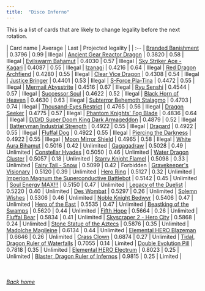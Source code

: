 ```yaml
---
title:  "Disco Inferno"
---
```


This is a list of cards that are likely to change legality before the next rotation.

| Card name | Average | Last | Projected legality |
| :-- |
[Branded Banishment](https://db.ygoprodeck.com/card/?search=Branded%20Banishment) | 0.3796 | 0.99 | Illegal |
[Ancient Gear Reactor Dragon](https://db.ygoprodeck.com/card/?search=Ancient%20Gear%20Reactor%20Dragon) | 0.3820 | 0.58 | Illegal |
[Evilswarm Bahamut](https://db.ygoprodeck.com/card/?search=Evilswarm%20Bahamut) | 0.4030 | 0.57 | Illegal |
[Sky Striker Ace - Kagari](https://db.ygoprodeck.com/card/?search=Sky%20Striker%20Ace%20-%20Kagari) | 0.4087 | 0.55 | Illegal |
[Izanagi](https://db.ygoprodeck.com/card/?search=Izanagi) | 0.4216 | 0.64 | Illegal |
[Red Dragon Archfiend](https://db.ygoprodeck.com/card/?search=Red%20Dragon%20Archfiend) | 0.4280 | 0.55 | Illegal |
[Clear Vice Dragon](https://db.ygoprodeck.com/card/?search=Clear%20Vice%20Dragon) | 0.4308 | 0.54 | Illegal |
[Justice Bringer](https://db.ygoprodeck.com/card/?search=Justice%20Bringer) | 0.4401 | 0.53 | Illegal |
[S-Force Pla-Tina](https://db.ygoprodeck.com/card/?search=S-Force%20Pla-Tina) | 0.4472 | 0.55 | Illegal |
[Mermail Abysstrite](https://db.ygoprodeck.com/card/?search=Mermail%20Abysstrite) | 0.4516 | 0.67 | Illegal |
[Ryu Senshi](https://db.ygoprodeck.com/card/?search=Ryu%20Senshi) | 0.4544 | 0.57 | Illegal |
[Successor Soul](https://db.ygoprodeck.com/card/?search=Successor%20Soul) | 0.4622 | 0.52 | Illegal |
[Black Horn of Heaven](https://db.ygoprodeck.com/card/?search=Black%20Horn%20of%20Heaven) | 0.4630 | 0.63 | Illegal |
[Subterror Behemoth Stalagmo](https://db.ygoprodeck.com/card/?search=Subterror%20Behemoth%20Stalagmo) | 0.4703 | 0.74 | Illegal |
[Thousand-Eyes Restrict](https://db.ygoprodeck.com/card/?search=Thousand-Eyes%20Restrict) | 0.4765 | 0.56 | Illegal |
[Dragon Seeker](https://db.ygoprodeck.com/card/?search=Dragon%20Seeker) | 0.4775 | 0.57 | Illegal |
[Phantom Knights' Fog Blade](https://db.ygoprodeck.com/card/?search=Phantom%20Knights'%20Fog%20Blade) | 0.4836 | 0.64 | Illegal |
[D/D/D Super Doom King Dark Armageddon](https://db.ygoprodeck.com/card/?search=D/D/D%20Super%20Doom%20King%20Dark%20Armageddon) | 0.4879 | 0.52 | Illegal |
[Batteryman Industrial Strength](https://db.ygoprodeck.com/card/?search=Batteryman%20Industrial%20Strength) | 0.4922 | 0.55 | Illegal |
[Dragard](https://db.ygoprodeck.com/card/?search=Dragard) | 0.4922 | 0.55 | Illegal |
[Fluffal Dog](https://db.ygoprodeck.com/card/?search=Fluffal%20Dog) | 0.4922 | 0.55 | Illegal |
[Piercing the Darkness](https://db.ygoprodeck.com/card/?search=Piercing%20the%20Darkness) | 0.4922 | 0.55 | Illegal |
[Moon Mirror Shield](https://db.ygoprodeck.com/card/?search=Moon%20Mirror%20Shield) | 0.4965 | 0.58 | Illegal |
[White Aura Bihamut](https://db.ygoprodeck.com/card/?search=White%20Aura%20Bihamut) | 0.5016 | 0.42 | Unlimited |
[Gagagadraw](https://db.ygoprodeck.com/card/?search=Gagagadraw) | 0.5028 | 0.49 | Unlimited |
[Constellar Hyades](https://db.ygoprodeck.com/card/?search=Constellar%20Hyades) | 0.5050 | 0.46 | Unlimited |
[Water Dragon Cluster](https://db.ygoprodeck.com/card/?search=Water%20Dragon%20Cluster) | 0.5057 | 0.18 | Unlimited |
[Starry Knight Flamel](https://db.ygoprodeck.com/card/?search=Starry%20Knight%20Flamel) | 0.5098 | 0.33 | Unlimited |
[Fairy Tail - Snow](https://db.ygoprodeck.com/card/?search=Fairy%20Tail%20-%20Snow) | 0.5099 | 0.42 | Forbidden |
[Gravekeeper's Visionary](https://db.ygoprodeck.com/card/?search=Gravekeeper's%20Visionary) | 0.5120 | 0.39 | Unlimited |
[Hero Ring](https://db.ygoprodeck.com/card/?search=Hero%20Ring) | 0.5127 | 0.32 | Unlimited |
[Imperion Magnum the Superconductive Battlebot](https://db.ygoprodeck.com/card/?search=Imperion%20Magnum%20the%20Superconductive%20Battlebot) | 0.5142 | 0.45 | Unlimited |
[Soul Energy MAX!!!](https://db.ygoprodeck.com/card/?search=Soul%20Energy%20MAX!!!) | 0.5150 | 0.47 | Unlimited |
[Legacy of the Duelist](https://db.ygoprodeck.com/card/?search=Legacy%20of%20the%20Duelist) | 0.5220 | 0.40 | Unlimited |
[Des Wombat](https://db.ygoprodeck.com/card/?search=Des%20Wombat) | 0.5297 | 0.26 | Unlimited |
[Solemn Wishes](https://db.ygoprodeck.com/card/?search=Solemn%20Wishes) | 0.5306 | 0.46 | Unlimited |
[Noble Knight Bedwyr](https://db.ygoprodeck.com/card/?search=Noble%20Knight%20Bedwyr) | 0.5406 | 0.47 | Unlimited |
[Hero of the East](https://db.ygoprodeck.com/card/?search=Hero%20of%20the%20East) | 0.5535 | 0.47 | Unlimited |
[Beastking of the Swamps](https://db.ygoprodeck.com/card/?search=Beastking%20of%20the%20Swamps) | 0.5620 | 0.44 | Unlimited |
[Fifth Hope](https://db.ygoprodeck.com/card/?search=Fifth%20Hope) | 0.5664 | 0.26 | Unlimited |
[Fluffal Bear](https://db.ygoprodeck.com/card/?search=Fluffal%20Bear) | 0.5834 | 0.41 | Unlimited |
[Skyscraper 2 - Hero City](https://db.ygoprodeck.com/card/?search=Skyscraper%202%20-%20Hero%20City) | 0.5868 | 0.24 | Unlimited |
[Stone Statue of the Aztecs](https://db.ygoprodeck.com/card/?search=Stone%20Statue%20of%20the%20Aztecs) | 0.5876 | 0.35 | Unlimited |
[Madolche Magileine](https://db.ygoprodeck.com/card/?search=Madolche%20Magileine) | 0.6134 | 0.44 | Unlimited |
[Elemental HERO Blazeman](https://db.ygoprodeck.com/card/?search=Elemental%20HERO%20Blazeman) | 0.6646 | 0.26 | Unlimited |
[Crass Clown](https://db.ygoprodeck.com/card/?search=Crass%20Clown) | 0.6874 | 0.27 | Unlimited |
[Tidal, Dragon Ruler of Waterfalls](https://db.ygoprodeck.com/card/?search=Tidal,%20Dragon%20Ruler%20of%20Waterfalls) | 0.7055 | 0.14 | Limited |
[Double Evolution Pill](https://db.ygoprodeck.com/card/?search=Double%20Evolution%20Pill) | 0.7818 | 0.35 | Unlimited |
[Elemental HERO Electrum](https://db.ygoprodeck.com/card/?search=Elemental%20HERO%20Electrum) | 0.8023 | 0.25 | Unlimited |
[Blaster, Dragon Ruler of Infernos](https://db.ygoprodeck.com/card/?search=Blaster,%20Dragon%20Ruler%20of%20Infernos) | 0.9815 | 0.25 | Limited |

<br>

###### [Back home](index)